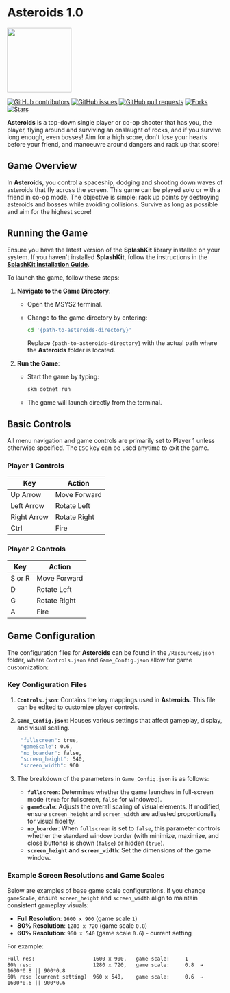 # Asteroids 1.0

<p align="left">
    <img width="150px" src="https://github.com/thoth-tech/.github/blob/main/images/splashkit.png"/>
</p>

[![GitHub contributors](https://img.shields.io/github/contributors/thoth-tech/Asteroids?label=Contributors&color=F5A623)](https://github.com/thoth-tech/Asteroids/graphs/contributors)
[![GitHub issues](https://img.shields.io/github/issues/thoth-tech/Asteroids?label=Issues&color=F5A623)](https://github.com/thoth-tech/Asteroids/issues)
[![GitHub pull requests](https://img.shields.io/github/issues-pr/thoth-tech/Asteroids?label=Pull%20Requests&color=F5A623)](https://github.com/thoth-tech/Asteroids/pulls)
[![Forks](https://img.shields.io/github/forks/thoth-tech/Asteroids?label=Forks&color=F5A623)](https://github.com/thoth-tech/Asteroids/network/members)
[![Stars](https://img.shields.io/github/stars/thoth-tech/Asteroids?label=Stars&color=F5A623)](https://github.com/thoth-tech/Asteroids/stargazers)

**Asteroids** is a top-down single player or co-op shooter that has you, the player, flying around and surviving an onslaught of rocks, and if you survive long enough, even bosses! Aim for a high score, don't lose your hearts before your friend, and manoeuvre around dangers and rack up that score!

## Game Overview

In **Asteroids**, you control a spaceship, dodging and shooting down waves of asteroids that fly across the screen. This game can be played solo or with a friend in co-op mode. The objective is simple: rack up points by destroying asteroids and bosses while avoiding collisions. Survive as long as possible and aim for the highest score!

## Running the Game

Ensure you have the latest version of the **SplashKit** library installed on your system. If you haven't installed **SplashKit**, follow the instructions in the [**SplashKit Installation Guide**](https://splashkit.io/installation/).

To launch the game, follow these steps:

1. **Navigate to the Game Directory**:
   - Open the MSYS2 terminal.
   - Change to the game directory by entering:
  
     ```bash
     cd '{path-to-asteroids-directory}'
     ```

     Replace `{path-to-asteroids-directory}` with the actual path where the **Asteroids** folder is located.

2. **Run the Game**:
   - Start the game by typing:

     ```bash
     skm dotnet run
     ```

   - The game will launch directly from the terminal.

## Basic Controls

All menu navigation and game controls are primarily set to Player 1 unless otherwise specified. The `ESC` key can be used anytime to exit the game.

### Player 1 Controls

| Key         | Action        |
|-------------|---------------|
| Up Arrow    | Move Forward  |
| Left Arrow  | Rotate Left   |
| Right Arrow | Rotate Right  |
| Ctrl        | Fire          |

### Player 2 Controls

| Key      | Action        |
|----------|---------------|
| S or R   | Move Forward  |
| D        | Rotate Left   |
| G        | Rotate Right  |
| A        | Fire          |

## Game Configuration

The configuration files for **Asteroids** can be found in the `/Resources/json` folder, where `Controls.json` and `Game_Config.json` allow for game customization:

### Key Configuration Files

1. **`Controls.json`**: Contains the key mappings used in **Asteroids**. This file can be edited to customize player controls.

2. **`Game_Config.json`**: Houses various settings that affect gameplay, display, and visual scaling.

   ```bash
    "fullscreen": true,
    "gameScale": 0.6,
    "no_boarder": false,
    "screen_height": 540,
    "screen_width": 960
    ```

3. The breakdown of the parameters in `Game_Config.json` is as follows:

   - **`fullscreen`**: Determines whether the game launches in full-screen mode (`true` for fullscreen, `false` for windowed).
   - **`gameScale`**: Adjusts the overall scaling of visual elements. If modified, ensure `screen_height` and `screen_width` are adjusted proportionally for visual fidelity.
   - **`no_boarder`**: When `fullscreen` is set to `false`, this parameter controls whether the standard window border (with minimize, maximize, and close buttons) is shown (`false`) or hidden (`true`).
   - **`screen_height` and `screen_width`**: Set the dimensions of the game window.

### Example Screen Resolutions and Game Scales

Below are examples of base game scale configurations. If you change `gameScale`, ensure `screen_height` and `screen_width` align to maintain consistent gameplay visuals:

- **Full Resolution**: `1600 x 900` (game scale `1`)
- **80% Resolution**: `1280 x 720` (game scale `0.8`)
- **60% Resolution**: `960 x 540` (game scale `0.6`) - current setting

For example:

```plaintext
Full res:                   1600 x 900,   game scale:     1
80% res:                    1280 x 720,   game scale:     0.8  →   1600*0.8 || 900*0.8
60% res: (current setting)  960 x 540,    game scale:     0.6  →   1600*0.6 || 900*0.6
```
